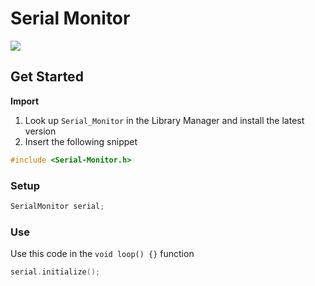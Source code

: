# Serial Monitor

[![](https://img.shields.io/badge/Available_in_the_Arduino_Library_Manager-2ea44f)](<Link>)

## Get Started

**Import**

1. Look up `Serial_Monitor` in the Library Manager and install the latest version
2. Insert the following snippet
 
```ino
#include <Serial-Monitor.h>
```

### Setup

```ino
SerialMonitor serial;
```

### Use

Use this code in the `void loop() {}` function

```ino
serial.initialize();
```
